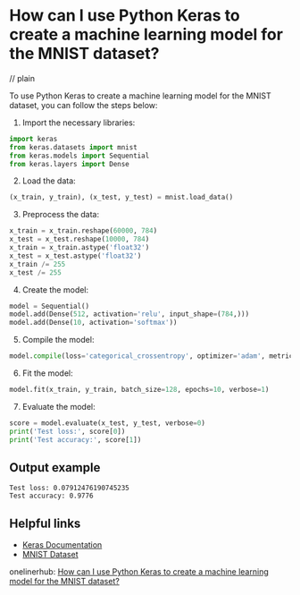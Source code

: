 # How can I use Python Keras to create a machine learning model for the MNIST dataset?
// plain

To use Python Keras to create a machine learning model for the MNIST dataset, you can follow the steps below:

1. Import the necessary libraries:
```python
import keras
from keras.datasets import mnist
from keras.models import Sequential
from keras.layers import Dense
```

2. Load the data:
```python
(x_train, y_train), (x_test, y_test) = mnist.load_data()
```

3. Preprocess the data:
```python
x_train = x_train.reshape(60000, 784)
x_test = x_test.reshape(10000, 784)
x_train = x_train.astype('float32')
x_test = x_test.astype('float32')
x_train /= 255
x_test /= 255
```

4. Create the model:
```python
model = Sequential()
model.add(Dense(512, activation='relu', input_shape=(784,)))
model.add(Dense(10, activation='softmax'))
```

5. Compile the model:
```python
model.compile(loss='categorical_crossentropy', optimizer='adam', metrics=['accuracy'])
```

6. Fit the model:
```python
model.fit(x_train, y_train, batch_size=128, epochs=10, verbose=1)
```

7. Evaluate the model:
```python
score = model.evaluate(x_test, y_test, verbose=0)
print('Test loss:', score[0])
print('Test accuracy:', score[1])
```

## Output example

```
Test loss: 0.07912476190745235
Test accuracy: 0.9776
```

## Helpful links
- [Keras Documentation](https://keras.io/)
- [MNIST Dataset](http://yann.lecun.com/exdb/mnist/)

onelinerhub: [How can I use Python Keras to create a machine learning model for the MNIST dataset?](https://onelinerhub.com/python-keras/how-can-i-use-python-keras-to-create-a-machine-learning-model-for-the-mnist-dataset)